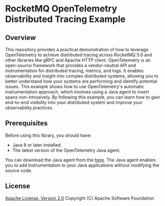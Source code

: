# RocketMQ OpenTelemetry Distributed Tracing Example

## Overview

This repository provides a practical demonstration of how to leverage OpenTelemetry to achieve distributed tracing across RocketMQ 5.0 and other libraries like gRPC and Apache HTTP client. OpenTelemetry is an open-source framework that provides a vendor-neutral API and instrumentation for distributed tracing, metrics, and logs. It enables observability and insight into complex distributed systems, allowing you to better understand how your systems are performing and identify potential issues. This example shows how to use OpenTelemetry's automatic instrumentation approach, which involves using a Java agent to insert spans non-intrusively. By following this example, you can learn how to gain end-to-end visibility into your distributed system and improve your observability practices.

## Prerequisites

Before using this library, you should have:

* Java 8 or later installed.
* The latest version of the OpenTelemetry Java agent.

You can download the Java agent from the [here](https://github.com/open-telemetry/opentelemetry-java/releases/latest). The Java agent enables you to add instrumentation to your Java applications without modifying the source code.

## License

[Apache License, Version 2.0](http://www.apache.org/licenses/LICENSE-2.0.html) Copyright (C) Apache Software Foundation
